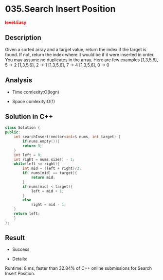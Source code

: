 # 035.Search Insert Position 

**<font color=red>level:Easy</font>**


## Description

Given a sorted array and a target value, return the index if the target is found. If not, return the index
where it would be if it were inserted in order.
You may assume no duplicates in the array.
Here are few examples
[1,3,5,6], 5 → 2
[1,3,5,6], 2 → 1
[1,3,5,6], 7 → 4
[1,3,5,6], 0 → 0

## Analysis

* Time comlexity:O(logn)

* Space comlexity:O(1)

## Solution in C++
```c++
class Solution {
public:
    int searchInsert(vector<int>& nums, int target) {
        if(nums.empty()){
		return 0;
	}
	int left = 0;
	int right = nums.size() - 1;
	while(left <= right){
		int mid = (left + right)/2;
		if( nums[mid] == target){
			return mid;
		}
		if(nums[mid] < target){
			left = mid + 1;
		}
		else
			right = mid - 1;
	}
	return left;
    }
};

```

## Result

* Success

* Details:

Runtime: 8 ms, faster than 32.84% of C++ online submissions for Search Insert Position.


